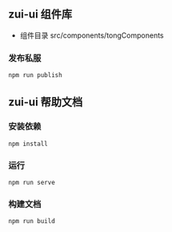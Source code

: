 ## zui-ui 组件库

* 组件目录 src/components/tongComponents

### 发布私服
```
npm run publish
```


## zui-ui 帮助文档

### 安装依赖
```
npm install
```

### 运行
```
npm run serve
```

### 构建文档
```
npm run build
```
